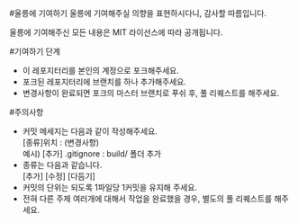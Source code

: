 #울릉에 기여하기
울릉에 기여해주실 의향을 표현하시다니, 감사할 따름입니다.

울릉에 기여해주신 모든 내용은 MIT 라이선스에 따라 공개됩니다.

#기여하기 단계
- 이 레포지터리를 본인의 계정으로 포크해주세요.
- 포크된 레포지터리에 브랜치를 하나 추가해주세요.
- 변경사항이 완료되면 포크의 마스터 브랜치로 푸쉬 후, 풀 리퀘스트를 해주세요.

#주의사항
- 커밋 메세지는 다음과 같이 작성해주세요.  
 [종류]위치 : (변경사항)  
 예시) [추가] .gitignore : build/ 폴더 추가
- 종류는 다음과 같습니다.  
 [추가] [수정] [다듬기]
- 커밋의 단위는 되도록 1파일당 1커밋을 유지해 주세요.
- 전혀 다른 주제 여러개에 대해서 작업을 완료했을 경우, 별도의 풀 리퀘스트를 해주세요.